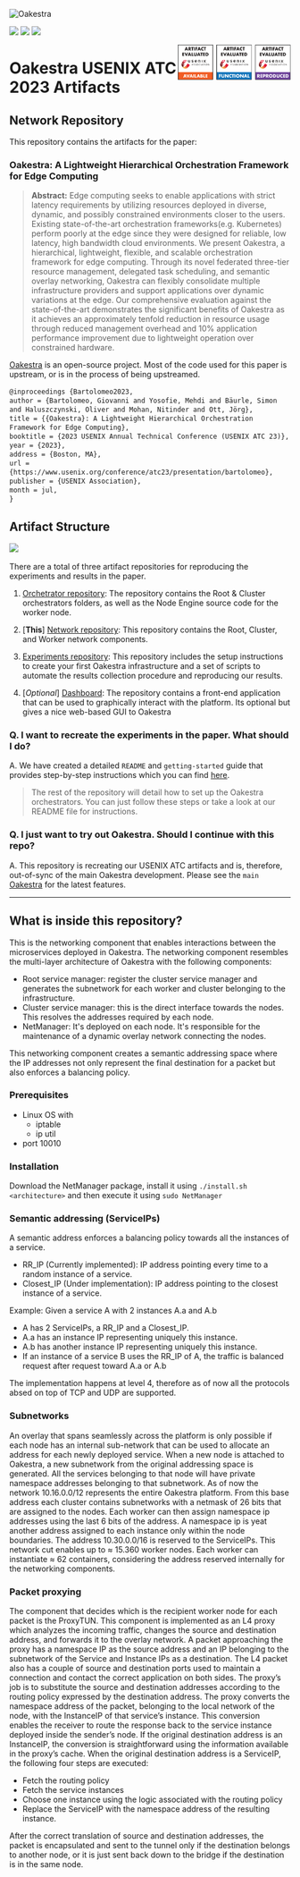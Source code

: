 ![Oakestra](https://github.com/oakestra/oakestra/raw/develop/res/oakestra-white.png)

[![](https://img.shields.io/badge/USENIX%20ATC%20'23-paper-limegreen)](https://www.oakestra.io/pubs/Oakestra-ATC2023.pdf)
[![](https://img.shields.io/badge/wiki-website-blue)](https://www.oakestra.io/docs/)
[![](https://img.shields.io/badge/Discord-%235865F2.svg?&logo=discord&logoColor=white)](https://discord.gg/7F8EhYCJDf)


<img width="40%" src="https://raw.githubusercontent.com/oakestra/oakestra.github.io/69dc5022f80ec4e9b90254ce69b12f05aa5f9d0d/pubs/badges/badges.png" align="right" />

# Oakestra USENIX ATC 2023 Artifacts 
## Network Repository

This repository contains the artifacts for the paper:

### Oakestra: A Lightweight Hierarchical Orchestration Framework for Edge Computing

> **Abstract:** Edge computing seeks to enable applications with strict latency requirements by utilizing resources deployed in diverse, dynamic, and possibly constrained environments closer to the users. Existing state-of-the-art orchestration frameworks(e.g. Kubernetes) perform poorly at the edge since they were designed for reliable, low latency, high bandwidth cloud environments. We present Oakestra, a hierarchical, lightweight, flexible, and scalable orchestration framework for edge computing. Through its novel federated three-tier resource management, delegated task scheduling, and semantic overlay networking, Oakestra can flexibly consolidate multiple infrastructure providers and support applications over dynamic variations at the edge. Our comprehensive evaluation against the state-of-the-art demonstrates the significant benefits of Oakestra as it achieves an approximately tenfold reduction in resource usage through reduced management overhead and 10% application performance improvement due to lightweight operation over constrained hardware.

[Oakestra](https://oakestra.io) is an open-source project. Most of the code used for this paper is upstream, or is in the process of being upstreamed.

```
@inproceedings {Bartolomeo2023,
author = {Bartolomeo, Giovanni and Yosofie, Mehdi and Bäurle, Simon and Haluszczynski, Oliver and Mohan, Nitinder and Ott, Jörg},
title = {{Oakestra}: A Lightweight Hierarchical Orchestration Framework for Edge Computing},
booktitle = {2023 USENIX Annual Technical Conference (USENIX ATC 23)},
year = {2023},
address = {Boston, MA},
url = {https://www.usenix.org/conference/atc23/presentation/bartolomeo},
publisher = {USENIX Association},
month = jul,
}
```

## Artifact Structure

<img src="https://github.com/oakestra/USENIX-ATC23-Oakestra-Artifacts/assets/5736850/73baf8e0-621a-4e16-844c-a480e0040912" width="60%" />

There are a total of three artifact repositories for reproducing the experiments and results in the paper. 

1. [Orchetrator repository](https://github.com/oakestra/USENIX-ATC23-Oakestra-Artifacts/tree/main/Experiments): The  repository contains the Root & Cluster orchestrators   folders, as well as the Node Engine source code for the worker node.

2. [**This**] [Network repository](https://github.com/oakestra/USENIX-ATC23-Oakestra-net-Artifacts): This repository contains the  Root, Cluster, and Worker network components.

3. [Experiments repository](https://github.com/oakestra/USENIX-ATC23-Oakestra-Artifacts/tree/main/Experiments): This repository includes the setup instructions to create your first Oakestra infrastructure and a set of scripts to automate the results collection procedure and reproducing our results.

4. [_Optional_] [Dashboard](https://github.com/oakestra/dashboard): The repository contains a front-end application that can be used to graphically interact with the platform. Its optional but gives a nice web-based GUI to Oakestra

### Q. I want to recreate the experiments in the paper. What should I do?

A. We have created a detailed `README` and `getting-started` guide that provides step-by-step instructions which you can find [here](https://github.com/oakestra/USENIX-ATC23-Oakestra-Artifacts/blob/main/Experiments/README.pdf).

> The rest of the repository will detail how to set up the Oakestra orchestrators. You can just follow these steps or take a look at our README file for instructions.

### Q. I just want to try out Oakestra. Should I continue with this repo?

A. This repository is recreating our USENIX ATC artifacts and is, therefore, out-of-sync of the main Oakestra development. Please see the `main` [Oakestra](https://github.com/oakestra/oakestra) for the latest features.

---

## What is inside this repository?

This is the networking component that enables interactions between the microservices deployed in Oakestra. 
The networking component resembles the multi-layer architecture of Oakestra with the following components:

- Root service manager: register the cluster service manager and generates the subnetwork for each worker and cluster belonging to the infrastructure.
- Cluster service manager: this is the direct interface towards the nodes. This resolves the addresses required by each node. 
- NetManager: It's deployed on each node. It's responsible for the maintenance of a dynamic overlay network connecting the nodes.

This networking component creates a semantic addressing space where the IP addresses not only represent the final destination for a packet
but also enforces a balancing policy.

### Prerequisites

- Linux OS with
  - iptable
  - ip util
- port 10010   

### Installation

Download the NetManager package, install it using `./install.sh <architecture>` and then execute it using `sudo NetManager`

### Semantic addressing (ServiceIPs)

A semantic address enforces a balancing policy towards all the instances of a service. 

- RR_IP (Currently implemented): IP address pointing every time to a random instance of a service. 
- Closest_IP (Under implementation): IP address pointing to the closest instance of a service.

Example: Given a service A with 2 instances A.a and A.b
- A has 2 ServiceIPs, a RR_IP and a Closest_IP. 
- A.a has an instance IP representing uniquely this instance.
- A.b has another instance IP representing uniquely this instance.
- If an instance of a service B uses the RR_IP of A, the traffic is balanced request after request toward A.a or A.b

The implementation happens at level 4, therefore as of now all the protocols absed on top of TCP and UDP are supported.

### Subnetworks

An overlay that spans seamlessly across the platform is only possible if each node has an internal sub-network that can be used to allocate an address for each newly deployed service. When a new node is attached to Oakestra, a new subnetwork from the original addressing space is generated. All the services belonging to that node will have private namespace addresses belonging to that subnetwork.
As of now the network 10.16.0.0/12 represents the entire Oakestra platform. From this base address each cluster contains subnetworks with a netmask of 26 bits that are assigned to the nodes. Each worker can then assign namespace ip addresses using the last 6 bits of the address. A namespace ip is yeat another address assigned to each instance only within the node boundaries. The address 10.30.0.0/16 is reserved to the ServiceIPs.
This network cut enables up to ≈ 15.360 worker nodes. Each worker can instantiate ≈ 62 containers, considering the address reserved internally for the networking components. 

### Packet proxying

The component that decides which is the recipient worker node for each packet is the ProxyTUN. This component is implemented as an L4 proxy which analyzes the incoming traffic, changes the source and destination address, and forwards it to the overlay network.
A packet approaching the proxy has a namespace IP as the source address and an IP belonging to the subnetwork of the Service and Instance IPs as a destination. 
The L4 packet also has a couple of source and destination ports used to maintain a connection and contact the correct application on both sides. The proxy’s job is to substitute the source and destination addresses according to the routing policy expressed by the destination address. 
The proxy converts the namespace address of the packet, belonging to the local network of the node, with the InstanceIP of that service’s instance.
This conversion enables the receiver to route the response back to the service instance deployed inside the sender’s node.
If the original destination address is an InstanceIP, the conversion is straightforward using the information available in the proxy’s cache. When the original destination address is a ServiceIP, the following four steps are executed:

- Fetch the routing policy
- Fetch the service instances
- Choose one instance  using the logic associated with the routing policy 
- Replace the ServiceIP with the namespace address of the resulting instance.

After the correct translation of source and destination addresses, the packet is encapsulated and sent to the tunnel only if the destination belongs to another node, or it is just sent back down to the bridge if the destination is in the same node.
